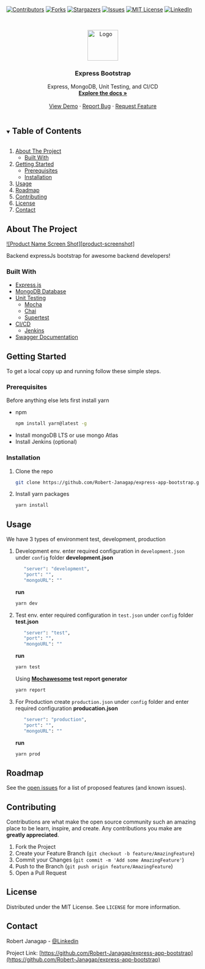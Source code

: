 <!--
*** Thanks for checking out the Best-README-Template. If you have a suggestion
*** that would make this better, please fork the repo and create a pull request
*** or simply open an issue with the tag "enhancement".
*** Thanks again! Now go create something AMAZING! :D
***
***
***
*** To avoid retyping too much info. Do a search and replace for the following:
*** github_username, repo_name, twitter_handle, email, project_title, project_description
-->

<!-- PROJECT SHIELDS -->
<!--
*** I'm using markdown "reference style" links for readability.
*** Reference links are enclosed in brackets [ ] instead of parentheses ( ).
*** See the bottom of this document for the declaration of the reference variables
*** for contributors-url, forks-url, etc. This is an optional, concise syntax you may use.
*** https://www.markdownguide.org/basic-syntax/#reference-style-links
-->

[![Contributors][contributors-shield]][contributors-url]
[![Forks][forks-shield]][forks-url]
[![Stargazers][stars-shield]][stars-url]
[![Issues][issues-shield]][issues-url]
[![MIT License][license-shield]][license-url]
[![LinkedIn][linkedin-shield]][linkedin-url]

<!-- PROJECT LOGO -->
<br />
<p align="center">
  <a href="https://github.com/Robert-Janagap/express-app-bootstrap">
    <img src="images/logo.png" alt="Logo" width="80" height="80">
  </a>

  <h3 align="center">Express Bootstrap</h3>

  <p align="center">
    Express, MongoDB, Unit Testing, and CI/CD
    <br />
    <a href="https://github.com/Robert-Janagap/express-app-bootstrap"><strong>Explore the docs »</strong></a>
    <br />
    <br />
    <a href="https://github.com/Robert-Janagap/express-app-bootstrap">View Demo</a>
    ·
    <a href="https://github.com/Robert-Janagap/express-app-bootstrap/issues">Report Bug</a>
    ·
    <a href="https://github.com/Robert-Janagap/express-app-bootstrap/issues">Request Feature</a>
  </p>
</p>

<!-- TABLE OF CONTENTS -->
<details open="open">
  <summary><h2 style="display: inline-block">Table of Contents</h2></summary>
  <ol>
    <li>
      <a href="#about-the-project">About The Project</a>
      <ul>
        <li><a href="#built-with">Built With</a></li>
      </ul>
    </li>
    <li>
      <a href="#getting-started">Getting Started</a>
      <ul>
        <li><a href="#prerequisites">Prerequisites</a></li>
        <li><a href="#installation">Installation</a></li>
      </ul>
    </li>
    <li><a href="#usage">Usage</a></li>
    <li><a href="#roadmap">Roadmap</a></li>
    <li><a href="#contributing">Contributing</a></li>
    <li><a href="#license">License</a></li>
    <li><a href="#contact">Contact</a></li>
    <!-- <li><a href="#acknowledgements">Acknowledgements</a></li> -->
  </ol>
</details>

<!-- ABOUT THE PROJECT -->

## About The Project

[![Product Name Screen Shot][product-screenshot]](https://example.com)

Backend expressJs bootstrap for awesome backend developers!

### Built With

-   [Express.js](https://expressjs.com/)
-   [MongoDB Database](https://www.mongodb.com/)
-   [Unit Testing](https://en.wikipedia.org/wiki/Unit_testing)
    -   [Mocha](https://mochajs.org/)
    -   [Chai](https://www.chaijs.com/)
    -   [Supertest](https://www.npmjs.com/package/supertest)
-   [CI/CD](https://en.wikipedia.org/wiki/CI/CD)
    -   [Jenkins](https://www.jenkins.io/)
-   [Swagger Documentation](https://swagger.io/)

<!-- GETTING STARTED -->

## Getting Started

To get a local copy up and running follow these simple steps.

### Prerequisites

Before anything else lets first install yarn

-   npm
    ```sh
    npm install yarn@latest -g
    ```
-   Install mongoDB LTS or use mongo Atlas
-   Install Jenkins (optional)

### Installation

1. Clone the repo
    ```sh
    git clone https://github.com/Robert-Janagap/express-app-bootstrap.git
    ```
2. Install yarn packages
    ```sh
    yarn install
    ```

<!-- USAGE EXAMPLES -->

## Usage

We have 3 types of environment test, development, production

1. Development env. enter required configuration in `development.json` under `config` folder
   **development.json**
    ```sh
       "server": "development",
       "port": "",
       "mongoURL": ""
    ```
    **run**
    ```sh
    yarn dev
    ```
2. Test env. enter required configuration in `test.json` under `config` folder
   **test.json**
    ```sh
       "server": "test",
       "port": "",
       "mongoURL": ""
    ```
    **run**
    ```sh
    yarn test
    ```
    Using **[Mochawesome](https://www.npmjs.com/package/mochawesome) test report generator**
    ```sh
    yarn report
    ```
3. For Production create `production.json` under `config` folder and enter required configuration
   **producation.json**
    ```sh
       "server": "production",
       "port": "",
       "mongoURL": ""
    ```
    **run**
    ```sh
    yarn prod
    ```

<!-- ROADMAP -->

## Roadmap

See the [open issues](https://github.com/Robert-Janagap/express-app-bootstrap/issues) for a list of proposed features (and known issues).

<!-- CONTRIBUTING -->

## Contributing

Contributions are what make the open source community such an amazing place to be learn, inspire, and create. Any contributions you make are **greatly appreciated**.

1. Fork the Project
2. Create your Feature Branch (`git checkout -b feature/AmazingFeature`)
3. Commit your Changes (`git commit -m 'Add some AmazingFeature'`)
4. Push to the Branch (`git push origin feature/AmazingFeature`)
5. Open a Pull Request

<!-- LICENSE -->

## License

Distributed under the MIT License. See `LICENSE` for more information.

<!-- CONTACT -->

## Contact

Robert Janagap - [@Linkedin](https://www.linkedin.com/in/robert-janagap/)

Project Link: [https://github.com/Robert-Janagap/express-app-bootstrap](https://github.com/Robert-Janagap/express-app-bootstrap)

<!-- ACKNOWLEDGEMENTS

## Acknowledgements

-   []()
-   []()
-   []()
 -->

<!-- MARKDOWN LINKS & IMAGES -->
<!-- https://www.markdownguide.org/basic-syntax/#reference-style-links -->

[contributors-shield]: https://img.shields.io/github/contributors/Robert-Janagap/express-app-bootstrap
[contributors-url]: https://github.com/Robert-Janagap/express-app-bootstrap/graphs/contributors
[forks-shield]: https://img.shields.io/github/forks/Robert-Janagap/express-app-bootstrap
[forks-url]: https://github.com/Robert-Janagap/express-app-bootstrap/network/members
[stars-shield]: https://img.shields.io/github/stars/Robert-Janagap/express-app-bootstrap
[stars-url]: https://github.com/Robert-Janagap/express-app-bootstrap/stargazers
[issues-shield]: https://img.shields.io/github/issues/Robert-Janagap/express-app-bootstrap
[issues-url]: https://github.com/Robert-Janagap/express-app-bootstrap/issues
[license-shield]: https://img.shields.io/badge/License-MIT-yellow.svg
[license-url]: https://github.com/Robert-Janagap/express-app-bootstrap/blob/master/LICENSE.txt
[linkedin-shield]: https://img.shields.io/badge/-LinkedIn-black.svg?style=for-the-badge&logo=linkedin&colorB=555
[linkedin-url]: https://www.linkedin.com/in/robert-janagap/
